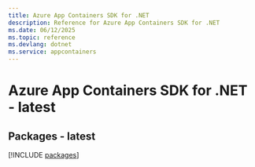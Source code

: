 ```yaml
---
title: Azure App Containers SDK for .NET
description: Reference for Azure App Containers SDK for .NET
ms.date: 06/12/2025
ms.topic: reference
ms.devlang: dotnet
ms.service: appcontainers
---
```

# Azure App Containers SDK for .NET - latest
## Packages - latest
[!INCLUDE [packages](app-containers-index.md)]